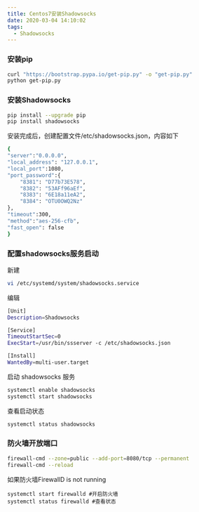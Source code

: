 ```yaml
---
title: Centos7安装Shadowsocks
date: 2020-03-04 14:10:02
tags:
  - Shadowsocks
---
```


### 安装pip
```bash
curl "https://bootstrap.pypa.io/get-pip.py" -o "get-pip.py"
python get-pip.py
```
### 安装Shadowsocks
```bash
pip install --upgrade pip
pip install shadowsocks
```
安装完成后，创建配置文件/etc/shadowsocks.json，内容如下
```bash
{
"server":"0.0.0.0",
"local_address": "127.0.0.1",
"local_port":1080,
"port_password":{
	"8381": "D77b73E578",
	"8382": "53AFf96aEf",
	"8383": "6E18a11eA2",
	"8384": "OTU0OWQ2Nz"
},
"timeout":300,
"method":"aes-256-cfb",
"fast_open": false
}
```
### 配置shadowsocks服务启动
新建
```bash
vi /etc/systemd/system/shadowsocks.service
```
编辑
```bash
[Unit]
Description=Shadowsocks

[Service]
TimeoutStartSec=0
ExecStart=/usr/bin/ssserver -c /etc/shadowsocks.json

[Install]
WantedBy=multi-user.target
```
启动 shadowsocks 服务
```bash
systemctl enable shadowsocks
systemctl start shadowsocks
```

查看启动状态
```bash
systemctl status shadowsocks
```

### 防火墙开放端口
```bash
firewall-cmd --zone=public --add-port=8080/tcp --permanent
firewall-cmd --reload
```
如果防火墙FirewallD is not running
```
systemctl start firewalld #开启防火墙
systemctl status firewalld #查看状态
```
